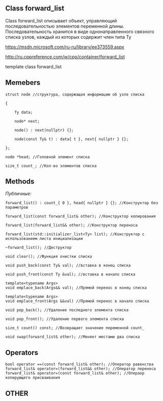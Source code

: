 ## Class forward_list

Class forward_list описывает объект, управляющий последовательностью элементов переменной длины. Последовательность хранится в виде однонаправленного связного списка узлов, каждый из которых содержит член типа Ty

https://msdn.microsoft.com/ru-ru/library/ee373559.aspx

http://ru.cppreference.com/w/cpp/container/forward_list

template <class Ty>
class forward_list

## Memebers
	struct node //структура, содержащая информацию об узле списка

	{
  
		Ty data;
    
		node* next;
    
		node() : next(nullptr) {};
    
		node(const Ty& t) : data{ t }, next{ nullptr } {};
    
	};
  
	node *head; //Головной элемент списка
  
 	size_t count_; //Кол-во элементов списка

## Methods
*Публичные:*

	forward_list() : count_{ 0 }, head{ nullptr } {}; //Конструктор без параметров
	
	forward_list(const forward_list& other); //Конструктор копирования
	
	forward_list(forward_list&& other); //Конструктор переноса
	
	forward_list(std::initializer_list<Ty> list); //Конструктор с использованием листа инициализации
	
	~forward_list(); //Деструктор
	
	void clear(); //Функция очистки списка
	
	void push_back(const Ty& val); //вставка в конец списка
	
	void push_front(const Ty &val); //вставка в начало списка
	
	template<typename Args>
	void emplace_back(Args&& val); //Прямой перенос в конец списка
	
	template<typename Args>
	void emplace_front(Args &&val) //Прямой перенос в начало списка
	
	void pop_back(); //Удаление последнего элемента списка
	
	void pop_front(); //Удаление первого элемента списка
	
	size_t count() const; //Возвращает значение переменной count_

	void swap(forward_list& other); //Меняет местами два списка

## Operators
	bool operator ==(const forward_list& other); //Оператор равенства
	forward_list& operator=(forward_list&& other); //Оператор переноса
	forward_list& operator=(const forward_list& other); //Операор копирующего присваивания

## OTHER
